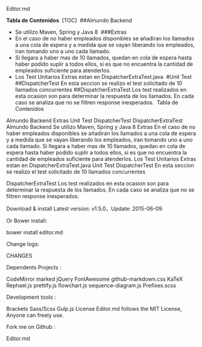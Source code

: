 Editor.md


**Tabla de Contenidos**
​
[TOC]
​
##Almundo Backend
​
- Se utilizo Maven, Spring y Java 8
​
###Extras
- En el caso de no haber empleados disponibles se añadiran los llamados a una cola de espera y a medida que se vayan liberando los empleados, iran tomando uno a uno cada llamado.
- Si llegara a haber mas de 10 llamados, quedan en cola de espera hasta haber podido suplir a todos ellos, si es que no encuentra la cantidad de empleados suficiente para atenderlos.
- Los Test Unitarios Extras estan en DispatcherExtraTest.java
​
#Unit Test
##DispatcherTest
En esta seccion se realizo el test solicitado de 10 llamados concurrentes
##DispatcherExtraTest
Los test realizados en esta ocasion son para determinar la respuesta de los llamados. En cada caso se analiza que no se filtren response inesperados.
​
Tabla de Contenidos

Almundo Backend
Extras
Unit Test
DispatcherTest
DispatcherExtraTest
Almundo Backend
Se utilizo Maven, Spring y Java 8
Extras
En el caso de no haber empleados disponibles se añadiran los llamados a una cola de espera y a medida que se vayan liberando los empleados, iran tomando uno a uno cada llamado.
Si llegara a haber mas de 10 llamados, quedan en cola de espera hasta haber podido suplir a todos ellos, si es que no encuentra la cantidad de empleados suficiente para atenderlos.
Los Test Unitarios Extras estan en DispatcherExtraTest.java
Unit Test
DispatcherTest
En esta seccion se realizo el test solicitado de 10 llamados concurrentes

DispatcherExtraTest
Los test realizados en esta ocasion son para determinar la respuesta de los llamados. En cada caso se analiza que no se filtren response inesperados.

Download & install
Latest version: v1.5.0，Update: 2015-06-09



 


Or Bower install:

bower install editor.md




Change logs:

CHANGES

Dependents
Projects :

CodeMirror
marked
jQuery
FontAwesome
github-markdown.css
KaTeX
Rephael.js
prettify.js
flowchart.js
sequence-diagram.js
Prefixes.scss

Development tools :

Brackets
Sass/Scss
Gulp.js
License
Editor.md follows the MIT License, Anyone can freely use.





Fork me on Github :








Editor.md